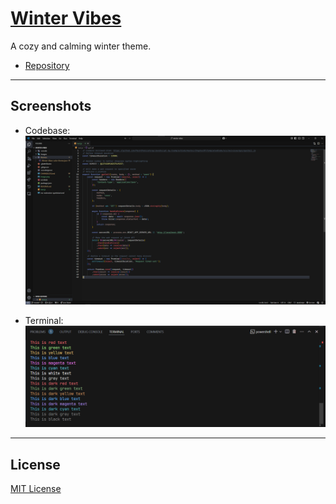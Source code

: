 # [Winter Vibes](https://marketplace.visualstudio.com/items?itemName=AridAjd.winter-vibes)

A cozy and calming winter theme.

- [Repository](https://github.com/AridAjd/WinterVibes)

---

## Screenshots
- Codebase:
![Code](./images/code.png)

- Terminal:
![Terminal](./images/terminal.png)

---

## License
[MIT License](https://github.com/AridAjd/WinterVibes/blob/master/LICENSE)
